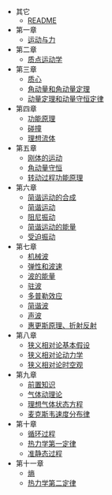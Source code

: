 * 其它
  * [README](大学物理/README.md)
* 第一章
  * [运动与力](大学物理/第一章/运动与力.md)
* 第二章
  * [质点运动学](大学物理/第二章/质点运动学.md)
* 第三章
  * [质心](大学物理/第三章/质心.md)
  * [角动量和角动量定理](大学物理/第三章/角动量和角动量定理.md)
  * [动量定理和动量守恒定律](大学物理/第三章/动量定理和动量守恒定律.md)
* 第四章
  * [功能原理](大学物理/第四章/功能原理.md)
  * [碰撞](大学物理/第四章/碰撞.md)
  * [理想流体](大学物理/第四章/理想流体.md)
* 第五章
  * [刚体的运动](大学物理/第五章/刚体的运动.md)
  * [角动量守恒](大学物理/第五章/角动量守恒.md)
  * [转动过程功能原理](大学物理/第五章/转动过程功能原理.md)
* 第六章
  * [简谐运动的合成](大学物理/第六章/简谐运动的合成.md)
  * [简谐运动](大学物理/第六章/简谐运动.md)
  * [阻尼振动](大学物理/第六章/阻尼振动.md)
  * [简谐运动的能量](大学物理/第六章/简谐运动的能量.md)
  * [受迫振动](大学物理/第六章/受迫振动.md)
* 第七章
  * [机械波](大学物理/第七章/机械波.md)
  * [弹性和波速](大学物理/第七章/弹性和波速.md)
  * [波的能量](大学物理/第七章/波的能量.md)
  * [驻波](大学物理/第七章/驻波.md)
  * [多普勒效应](大学物理/第七章/多普勒效应.md)
  * [简谐波](大学物理/第七章/简谐波.md)
  * [声波](大学物理/第七章/声波.md)
  * [惠更斯原理、折射反射](大学物理/第七章/惠更斯原理、折射反射.md)
* 第八章
  * [狭义相对论基本假设](大学物理/第八章/狭义相对论基本假设.md)
  * [狭义相对论动力学](大学物理/第八章/狭义相对论动力学.md)
  * [狭义相对论时空观](大学物理/第八章/狭义相对论时空观.md)
* 第九章
  * [前置知识](大学物理/第九章/前置知识.md)
  * [气体动理论](大学物理/第九章/气体动理论.md)
  * [理想气体状态方程](大学物理/第九章/理想气体状态方程.md)
  * [麦克斯韦速度分布律](大学物理/第九章/麦克斯韦速度分布律.md)
* 第十章
  * [循环过程](大学物理/第十章/循环过程.md)
  * [热力学第一定律](大学物理/第十章/热力学第一定律.md)
  * [准静态过程](大学物理/第十章/准静态过程.md)
* 第十一章
  * [熵](大学物理/第十一章/熵.md)
  * [热力学第二定律](大学物理/第十一章/热力学第二定律.md)
